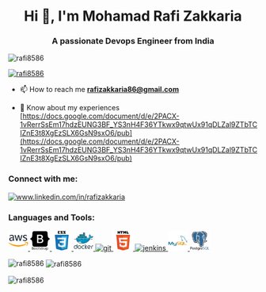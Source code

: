 <h1 align="center">Hi 👋, I'm Mohamad Rafi Zakkaria</h1>
<h3 align="center">A passionate Devops Engineer from India</h3>

<p align="left"> <img src="https://komarev.com/ghpvc/?username=rafi8586&label=Profile%20views&color=0e75b6&style=flat" alt="rafi8586" /> </p>

<p align="left"> <a href="https://github.com/ryo-ma/github-profile-trophy"><img src="https://github-profile-trophy.vercel.app/?username=rafi8586" alt="rafi8586" /></a> </p>

- 📫 How to reach me **rafizakkaria86@gmail.com**

- 📄 Know about my experiences [https://docs.google.com/document/d/e/2PACX-1vRerrSsEm17hdzEUNG3BF_YS3nH4F36YTkwx9qtwUx91qDLZal9ZTbTCIZnE3t8XgEzSLX6GsN9sxO6/pub](https://docs.google.com/document/d/e/2PACX-1vRerrSsEm17hdzEUNG3BF_YS3nH4F36YTkwx9qtwUx91qDLZal9ZTbTCIZnE3t8XgEzSLX6GsN9sxO6/pub)

<h3 align="left">Connect with me:</h3>
<p align="left">
<a href="https://www.linkedin.com/in/rafizakkaria/" target="blank"><img align="center" src="https://raw.githubusercontent.com/rahuldkjain/github-profile-readme-generator/master/src/images/icons/Social/linked-in-alt.svg" alt="www.linkedin.com/in/rafizakkaria" height="30" width="40" /></a>
</p>

<h3 align="left">Languages and Tools:</h3>
<p align="left"> <a href="https://aws.amazon.com" target="_blank" rel="noreferrer"> <img src="https://raw.githubusercontent.com/devicons/devicon/master/icons/amazonwebservices/amazonwebservices-original-wordmark.svg" alt="aws" width="40" height="40"/> </a> <a href="https://getbootstrap.com" target="_blank" rel="noreferrer"> <img src="https://raw.githubusercontent.com/devicons/devicon/master/icons/bootstrap/bootstrap-plain-wordmark.svg" alt="bootstrap" width="40" height="40"/> </a> <a href="https://www.w3schools.com/css/" target="_blank" rel="noreferrer"> <img src="https://raw.githubusercontent.com/devicons/devicon/master/icons/css3/css3-original-wordmark.svg" alt="css3" width="40" height="40"/> </a> <a href="https://www.docker.com/" target="_blank" rel="noreferrer"> <img src="https://raw.githubusercontent.com/devicons/devicon/master/icons/docker/docker-original-wordmark.svg" alt="docker" width="40" height="40"/> </a> <a href="https://git-scm.com/" target="_blank" rel="noreferrer"> <img src="https://www.vectorlogo.zone/logos/git-scm/git-scm-icon.svg" alt="git" width="40" height="40"/> </a> <a href="https://www.w3.org/html/" target="_blank" rel="noreferrer"> <img src="https://raw.githubusercontent.com/devicons/devicon/master/icons/html5/html5-original-wordmark.svg" alt="html5" width="40" height="40"/> </a> <a href="https://www.jenkins.io" target="_blank" rel="noreferrer"> <img src="https://www.vectorlogo.zone/logos/jenkins/jenkins-icon.svg" alt="jenkins" width="40" height="40"/> </a> <a href="https://www.mysql.com/" target="_blank" rel="noreferrer"> <img src="https://raw.githubusercontent.com/devicons/devicon/master/icons/mysql/mysql-original-wordmark.svg" alt="mysql" width="40" height="40"/> </a> <a href="https://www.postgresql.org" target="_blank" rel="noreferrer"> <img src="https://raw.githubusercontent.com/devicons/devicon/master/icons/postgresql/postgresql-original-wordmark.svg" alt="postgresql" width="40" height="40"/> </a> </p>

<p><img align="left" src="https://github-readme-stats.vercel.app/api/top-langs?username=rafi8586&show_icons=true&locale=en&layout=compact" alt="rafi8586" /></p>

<p>&nbsp;<img align="center" src="https://github-readme-stats.vercel.app/api?username=rafi8586&show_icons=true&locale=en" alt="rafi8586" /></p>

<p><img align="center" src="https://github-readme-streak-stats.herokuapp.com/?user=rafi8586&" alt="rafi8586" /></p>

